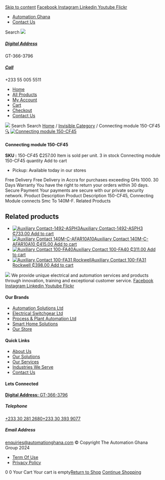 [Skip to content](https://store.automationghana.com/product/connecting-module-150-cf45/#content)
[ Facebook ](https://www.facebook.com/automationgh/) [ Instagram ](https://www.instagram.com/automationgh/) [ Linkedin ](https://www.linkedin.com/company/the-automation-ghana-limited/) [ Youtube ](https://www.youtube.com/channel/UCurrRDUSm5oIW39VXjn1u0w) [ Flickr ](https://www.flickr.com/photos/181794037@N07/)
  * [ Automation Ghana ](https://automationghana.com)
  * [ Contact Us ](https://store.automationghana.com/contact/)


Search
[ ![](https://store.automationghana.com/wp-content/uploads/2024/04/Website-TAGG-Logo-BLUE.png) ](https://store.automationghana.com/)
[ ](https://maps.app.goo.gl/m4xeaagWCNbLk4jM6)
#####  [ Digital Address ](https://maps.app.goo.gl/m4xeaagWCNbLk4jM6)
GT-366-3796 
[ ](tel:+233550055511)
#####  [ Call ](tel:+233550055511)
+233 55 005 5511 
  * [Home](https://store.automationghana.com/)
  * [All Products](https://store.automationghana.com/shop/)
  * [My Account](https://store.automationghana.com/my-account/)
  * [Cart](https://store.automationghana.com/cart/)
  * [Checkout](https://store.automationghana.com/checkout/)
  * [Contact Us](https://store.automationghana.com/contact/)


[![](https://store.automationghana.com/wp-content/uploads/2024/04/AutomationGhana_logo_white.png)](https://store.automationghana.com)
Search
Search
[Home](https://store.automationghana.com) / [Invisible Category](https://store.automationghana.com/product-category/invisible-category/) / Connecting module 150-CF45
[🔍](https://store.automationghana.com/product/connecting-module-150-cf45/)
[![Connecting module 150-CF45](https://store.automationghana.com/wp-content/uploads/2020/12/150-CF45.jpg)](https://store.automationghana.com/wp-content/uploads/2020/12/150-CF45.jpg)
####  Connecting module 150-CF45 
**SKU :** 150-CF45 
₵257.00
Item is sold per unit.
3 in stock
Connecting module 150-CF45 quantity
Add to cart
  * Pickup: Available today in our stores


Free Delivery 
Free Delivery in Accra for purchases exceeding GHs 1000. 
30 Days Warranty 
You have the right to return your orders within 30 days. 
Secure Payment 
Your payments are secure with our private security network. 
Product Description
Product Description
150-CF45, Connecting Module connects Smc To 140M-F.
Related Products 
## Related products
  * [![Auxiliary Contact-1492-ASPH3](https://store.automationghana.com/wp-content/uploads/2020/12/1492-ASPH3-300x300.jpg)Auxiliary Contact-1492-ASPH3 ₵733.00 ](https://store.automationghana.com/product/auxiliary-contact-1492-asph3/)
[Add to cart](https://store.automationghana.com/product/connecting-module-150-cf45/?add-to-cart=2967)
  * [![Auxiliary Contact 140M-C-AFAR10A10](https://store.automationghana.com/wp-content/uploads/2020/12/140M-C-AFAR10A10-300x298.jpg)Auxiliary Contact 140M-C-AFAR10A10 ₵415.00 ](https://store.automationghana.com/product/auxiliary-contact-140m-c-afar10a10/)
[Add to cart](https://store.automationghana.com/product/connecting-module-150-cf45/?add-to-cart=2965)
  * [![Auxiliary Contact 100-FA40](https://store.automationghana.com/wp-content/uploads/2020/11/100-FA40.jpg)Auxiliary Contact 100-FA40 ₵311.00 ](https://store.automationghana.com/product/auxiliary-contact-100-fa40-rockwell/)
[Add to cart](https://store.automationghana.com/product/connecting-module-150-cf45/?add-to-cart=2939)
  * [![Auxiliary Contact 100-FA31 Rockwell](https://store.automationghana.com/wp-content/uploads/2020/11/Auxilliary-Contact-Block-100-FA31.jpg)Auxiliary Contact 100-FA31 Rockwell ₵398.00 ](https://store.automationghana.com/product/auxiliary-contact-100-fa31-rockwell/)
[Add to cart](https://store.automationghana.com/product/connecting-module-150-cf45/?add-to-cart=2937)


![](https://store.automationghana.com/wp-content/uploads/2024/04/AutomationGhana_logo_white.png)
We provide unique electrical and automation services and products through innovation, training and exceptional customer service.
[ Facebook ](https://www.facebook.com/automationgh/) [ Instagram ](https://www.instagram.com/automationgh/) [ Linkedin ](https://www.linkedin.com/company/the-automation-ghana-limited/) [ Youtube ](https://www.youtube.com/channel/UCurrRDUSm5oIW39VXjn1u0w) [ Flickr ](https://www.flickr.com/photos/181794037@N07/)
#### Our Brands
  * [ Automation Solutions Ltd ](https://store.automationghana.com/product/connecting-module-150-cf45/)
  * [ Electrical Switchgear Ltd ](https://store.automationghana.com/product/connecting-module-150-cf45/)
  * [ Process & Plant Automation Ltd ](https://store.automationghana.com/product/connecting-module-150-cf45/)
  * [ Smart Home Solutions ](https://store.automationghana.com/product/connecting-module-150-cf45/)
  * [ Our Store ](https://store.automationghana.com/product/connecting-module-150-cf45/)


#### Quick Links
  * [ About Us ](https://store.automationghana.com/product/connecting-module-150-cf45/)
  * [ Our Solutions ](https://store.automationghana.com/product/connecting-module-150-cf45/)
  * [ Our Services ](https://store.automationghana.com/product/connecting-module-150-cf45/)
  * [ Industries We Serve ](https://store.automationghana.com/product/connecting-module-150-cf45/)
  * [ Contact Us ](https://store.automationghana.com/product/connecting-module-150-cf45/)


#### Lets Connected
[**Digital Address:** GT-366-3796](https://maps.app.goo.gl/m4xeaagWCNbLk4jM6)
#####  Telephone 
[ +233 30 281 2680](tel:+233302812680)[+233 30 393 9077](https://store.automationghana.com/product/connecting-module-150-cf45/+233303939077)
#####  Email Address 
enquiries@automationghana.com 
© Copyright The Automation Ghana Group 2024
  * [ Term Of Use ](https://store.automationghana.com/product/connecting-module-150-cf45/)
  * [ Privacy Policy ](https://store.automationghana.com/product/connecting-module-150-cf45/)


0
0
Your Cart
Your cart is empty[Return to Shop](https://store.automationghana.com/shop/)
[Continue Shopping](https://store.automationghana.com/product/connecting-module-150-cf45/)
